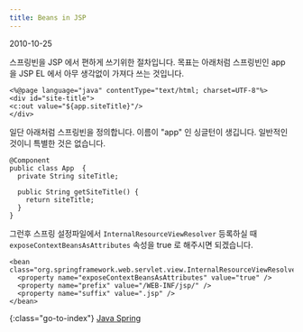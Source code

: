 ```yaml
---
title: Beans in JSP
---
```


2010-10-25

스프링빈을 JSP 에서 편하게 쓰기위한 절차입니다.
목표는 아래처럼 스프링빈인 app 을 JSP EL 에서 아무 생각없이 가져다 쓰는 것입니다.

    <%@page language="java" contentType="text/html; charset=UTF-8"%>
    <div id="site-title">
    <c:out value="${app.siteTitle}"/>
    </div>

일단 아래처럼 스프링빈을 정의합니다. 이름이 "app" 인 싱글턴이 생깁니다.
일반적인 것이니 특별한 것은 없습니다.

    @Component
    public class App  {
      private String siteTitle;
    
      public String getSiteTitle() {
        return siteTitle;
      }
    }

그런후 스프링 설정파일에서 `InternalResourceViewResolver` 등록하실 때
`exposeContextBeansAsAttributes` 속성을 true 로 해주시면 되겠습니다.

    <bean class="org.springframework.web.servlet.view.InternalResourceViewResolver">
      <property name="exposeContextBeansAsAttributes" value="true" />
      <property name="prefix" value="/WEB-INF/jsp/" />
      <property name="suffix" value=".jsp" />
    </bean>


{:class="go-to-index"}
[Java Spring](index)
